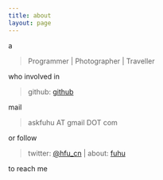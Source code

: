 ```yaml
---
title: about
layout: page
---
```


a

> Programmer | Photographer | Traveller

who involved in

> github: [github](https://github.com/hfuCN?tab=contributions&period=monthly)

mail

> askfuhu AT gmail DOT com

or follow

> twitter: [@hfu_cn](https://twitter.com/hfu_cn) | about: [fuhu](http://about.me/hfucn)

to reach me


